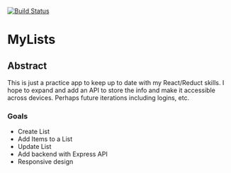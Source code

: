 [![Build Status](https://travis-ci.com/pernstrong/my_lists.svg?branch=master)](https://travis-ci.com/pernstrong/my_lists)

# MyLists

## Abstract
This is just a practice app to keep up to date with my React/Reduct skills. I hope to expand and add an API to store the info and make it accessible across devices. Perhaps future iterations including logins, etc.

### Goals
* Create List
* Add Items to a List
* Update List
* Add backend with Express API
* Responsive design